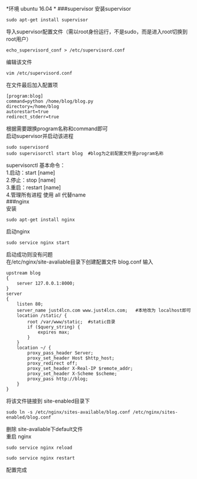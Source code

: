 *环境 ubuntu 16.04 *
###supervisor
安装supervisor  
```
sudo apt-get install supervisor
```  
导入supervisor配置文件（需以root身份运行，不是sudo，而是进入root切换到root用户）  
```
echo_supervisord_conf > /etc/supervisord.conf
```  
编辑该文件  
```
vim /etc/supervisord.conf
```  
在文件最后加入配置项  

    [program:blog]   
    command=python /home/blog/blog.py  
    directory=/home/blog  
    autorestart=true  
    redirect_stderr=true  

根据需要跟换program名称和command即可  
启动supervisor并启动该进程  

    sudo supervisord  
    sudo supervisorctl start blog  #blog为之前配置文件里program名称  

supervisorctl 基本命令：   
1.启动：start [name]  
2.停止：stop [name]  
3.重启：restart [name]  
4.管理所有进程 使用 all 代替name  
###nginx  
安装  
```
sudo apt-get install nginx
```  
启动nginx  
```
sudo service nginx start
```  
启动成功则没有问题  
在/etc/nginx/site-avaliable目录下创建配置文件 blog.conf
输入  

    upstream blog  
    {  
        server 127.0.0.1:8000;  
    }   
    server  
    {  
        listen 80;  
        server_name just4lcn.com www.just4lcn.com;   #本地改为 localhost即可
        location /static/ {  
            root /var/www/static;  #static目录
            if ($query_string) {  
                expires max;  
            }  
        }  
        location ~/ {  
            proxy_pass_header Server;  
            proxy_set_header Host $http_host;  
            proxy_redirect off;  
            proxy_set_header X-Real-IP $remote_addr;  
            proxy_set_header X-Scheme $scheme;  
            proxy_pass http://blog;  
        }      
    }  

将该文件链接到 site-enabled目录下  
```
sudo ln -s /etc/nginx/sites-available/blog.conf /etc/nginx/sites-enabled/blog.conf  
```  
删除 site-avaliable下default文件  
重启 nginx  
```
sudo service nginx reload
```  
```
sudo service nginx restart
```  
配置完成
